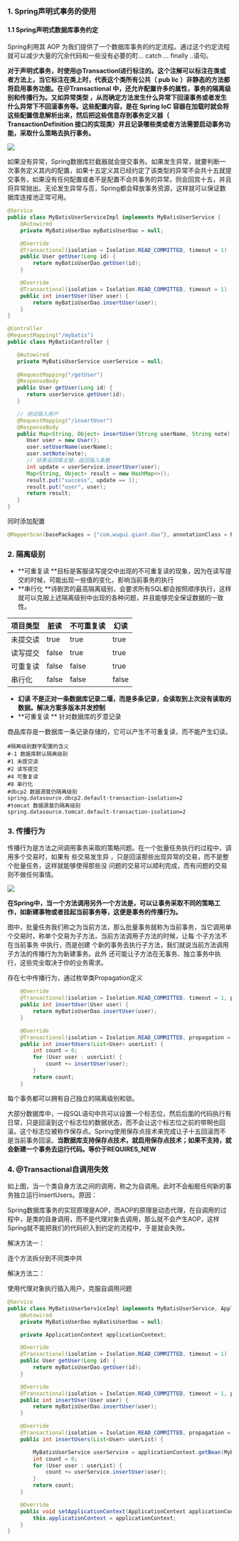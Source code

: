 ### 1. Spring声明式事务的使用

#### 1.1 Spring声明式数据库事务约定

Spring利用其 AOP 为我们提供了一个数据库事务的约定流程。通过这个约定流程就可以减少大量的冗余代码和一些没有必要的町... catch ... finally ..语句。

**对于声明式事务，时使用@Transactionl进行标注的。这个注解可以标注在类或者方法上，当它标注在类上时，代表这个类所有公共（ pub lic ）非静态的方法都将启用事务功能。在＠Transactional 中，还允许配置许多的属性，事务的隔离级别和传播行为。又如异常类型 ，从而确定方法发生什么异常下回滚事务或者发生什么异常下不回滚事务等。这些配置内容，是在 Spring IoC 容器在加载时就会将这些配置信息解析出来，然后把这些信息存到事务定义器（ TransactionDefinition 接口的实现类〉并且记录哪些类或者方法需要启动事务功能，采取什么策略去执行事务。**

![](https://github.com/giantwugui/Document/blob/master/Java/SpringBoot/images/transactional.jpg)

如果没有异常，Spring数据库拦截器就会提交事务。如果发生异常，就要判断一次事务定义其内的配置，如果十五定义其已经约定了该类型的异常不会共十五就提交事务，如果没有任何配置或者不是配置不会共事务的异常，则会回宫十五，并且将异常抛出。无论发生异常与否，Spring都会释放事务资源，这样就可以保证数据库连接池正常可用。

```java
@Service
public class MyBatisUserServiceImpl implements MyBatisUserService {
    @Autowired
    private MyBatisUserDao myBatisUserDao = null;

    @Override
    @Transactional(isolation = Isolation.READ_COMMITTED, timeout = 1)
    public User getUser(Long id) {
        return myBatisUserDao.getUser(id);
    }

    @Override
    @Transactional(isolation = Isolation.READ_COMMITTED, timeout = 1)
    public int insertUser(User user) {
        return myBatisUserDao.insertUser(user);
    }
}
```

```java
@Controller
@RequestMapping("/mybatis")
public class MyBatisController {

   @Autowired
   private MyBatisUserService userService = null;
   
   @RequestMapping("/getUser")
   @ResponseBody
   public User getUser(Long id) {
      return userService.getUser(id);
   }

   // 测试插入用户
   @RequestMapping("/insertUser")
   @ResponseBody
   public Map<String, Object> insertUser(String userName, String note) {
      User user = new User();
      user.setUserName(userName);
      user.setNote(note);
      // 结果会回填主键，返回插入条数
      int update = userService.insertUser(user);
      Map<String, Object> result = new HashMap<>();
      result.put("success", update == 1);
      result.put("user", user);
      return result;
   }
}
```

同时添加配置

```java
@MapperScan(basePackages = {"com.wugui.giant.dao"}, annotationClass = Repository.class)
```

### 2. 隔离级别

* **可重复读 **目标是客服读写提交中出现的不可重复读的现象，因为在读写提交的时候，可能出现一些值的变化，影响当前事务的执行
* **串行化 **诗剧苦的最高隔离级别，会要求所有SQL都会按照顺序执行，这样就可以克服上述隔离级别中出现的各种问题，并且能够完全保证数据的一致性。

| 项目类型 | 脏读  | 不可重复读 | 幻读  |
| -------- | ----- | ---------- | ----- |
| 未提交读 | true  | true       | true  |
| 读写提交 | false | true       | true  |
| 可重复读 | false | false      | true  |
| 串行化   | false | false      | false |

* **幻读 **不是正对一条数据库记录二堰，而是多条记录，会读取到上次没有读取的数据。解决方案**多版本并发控制**
* **可重复读 ** 针对数据库的歹意记录

商品库存是一数据库一条记录存储的，它可以产生不可重复读，而不能产生幻读。

```properties
#隔离级别数字配置的含义
#-1 数据库默认隔离级别
#1 未提交读
#2 读写提交
#4 可重复读
#8 串行化
#dbcp2 数据源莫仍隔离级别
spring.datasource.dbcp2.default-transaction-isolation=2
#tomcat 数据源莫仍隔离级别
spring.datasource.tomcat.default-transaction-isolation=2
```

### 3. 传播行为

传播行为是方法之间调用事务采取的策略问题。在一个批量任务执行的过程中，调用多个交易时，如果有 些交易发生异 ，只是回滚那些出现异常的交易，而不是整个批量任务，这样就能够使得那些没 问题的交易可以顺利完成，而有问题的交易则不做任何事情。

![](https://github.com/giantwugui/Document/blob/master/Java/SpringBoot/images/事务的传播行为.png)

**在Spring中，当一个方法调用另外一个方法是，可以让事务采取不同的策略工作，如新建事物或者挂起当前事务等，这便是事务的传播行为。**

图中，批量任务我们称之为当前方法，那么批量事务就称为当前事务，当它调用单个交易时，称单个交易为子方法，当前方法调用子方法的时候，让每 个子方法不在当前事务 中执行，而是创建 个新的事务去执行子方法，我们就说当前方法调用子方法的传播行为为新建事务。此外 还可能让子方法在无事务、独立事务中执行，这些完全取决于你的业务需求。

存在七中传播行为，通过枚举类Propagation定义

```java
    @Override
    @Transactional(isolation = Isolation.READ_COMMITTED, timeout = 1, propagation = Propagation.REQUIRES_NEW)
    public int insertUser(User user) {
        return myBatisUserDao.insertUser(user);
    }

    @Override
    @Transactional(isolation = Isolation.READ_COMMITTED, propagation = Propagation.REQUIRED)
    public int insertUsers(List<User> userList) {
        int count = 0;
        for (User user : userList) {
            count += insertUser(user);
        }
        return count;
    }
```

每个事务都可以拥有自己独立的隔离级别和锁。

大部分数据库中，一段SQL语句中共可以设置一个标志位，然后后面的代码执行有日常，只是回滚到这个标志位的数据状态，而不会让这个标志位之前的带啊也回滚。这个标志位被称作保存点。Spring使用保存点技术来完成让子十五回滚而不是当前事务回滚。**当数据库支持保存点技术，就启用保存点技术；如果不支持，就会新建一个事务去运行代码。等价于REQUIRES_NEW**

### 4. @Transactional自调用失效

如上图，当一个类自身方法之间的调用，称之为自调用。此时不会船舰任何新的事务独立运行insertUsers。原因：

Spring数据库事务的实现原理是AOP，而AOP的原理是动态代理，在自调用的过程中，是类的自身调用，而不是代理对象去调用，那么就不会产生AOP，这样Spring就不能把我们的代码织入到约定的流程中，于是就会失败。

解决方法一：

连个方法拆分到不同类中共

解决方法二：

使用代理对象执行插入用户，克服自调用问题

```java
@Service
public class MyBatisUserServiceImpl implements MyBatisUserService, ApplicationContextAware {
    @Autowired
    private MyBatisUserDao myBatisUserDao = null;

    private ApplicationContext applicationContext;

    @Override
    @Transactional(isolation = Isolation.READ_COMMITTED, timeout = 1)
    public User getUser(Long id) {
        return myBatisUserDao.getUser(id);
    }

    @Override
    @Transactional(isolation = Isolation.READ_COMMITTED, timeout = 1, propagation = Propagation.REQUIRES_NEW)
    public int insertUser(User user) {
        return myBatisUserDao.insertUser(user);
    }

    @Override
    @Transactional(isolation = Isolation.READ_COMMITTED, propagation = Propagation.REQUIRED)
    public int insertUsers(List<User> userList) {

        MyBatisUserService userService = applicationContext.getBean(MyBatisUserServiceImpl.class);
        int count = 0;
        for (User user : userList) {
            count += userService.insertUser(user);
        }
        return count;
    }

    @Override
    public void setApplicationContext(ApplicationContext applicationContext) throws BeansException {
        this.applicationContext = applicationContext;
    }
}
```
